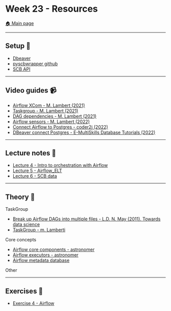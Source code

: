# Week 23 - Resources

[:house: Main page](https://github.com/kokchun/Data-engineering-AI22)

---
## Setup :wrench:

- [Dbeaver](https://dbeaver.io/download/)
- [pyscbwrapper github](https://github.com/kirajcg/pyscbwrapper)
- [SCB API](https://www.scb.se/vara-tjanster/oppna-data/)

---   
## Video guides :video_camera:

- [Airflow XCom - M. Lambert (2021)](https://www.youtube.com/watch?v=8veO7-SN5ZY)
- [Taskgroup - M. Lambert (2021)](https://www.youtube.com/watch?v=Q_v6BqS8DhA)
- [DAG dependencies - M. Lambert (2021)](https://www.youtube.com/watch?v=8uKW0mPWmCk)
- [Airflow sensors - M. Lambert (2022)](https://www.youtube.com/watch?v=fgm3BZ3Ubnw)
- [Connect Airflow to Postgres - coder2j (2022)](https://www.youtube.com/watch?v=S1eapG6gjLU)
- [DBeaver connect Postgres - E-MultiSkills Database Tutorials (2022)](https://www.youtube.com/watch?v=zYhv1Dj8Gmw)

---
## Lecture notes :book:

- [Lecture 4 - Intro to orchestration with Airflow](https://github.com/kokchun/Data-engineering-AI22/tree/main/Lecture-code/Lec4-Airflow_intro)
- [Lecture 5 - Airflow_ELT](https://github.com/kokchun/Data-engineering-AI22/tree/main/Lecture-code/Lec5-Airflow_ELT)
- [Lecture 6 - SCB data](https://github.com/kokchun/Data-engineering-AI22/tree/main/Lecture-code/Lec6-SCB)

---
## Theory :book:

TaskGroup
- [Break up Airflow DAGs into multiple files - L.D. N. May (2011). Towards data science](https://towardsdatascience.com/break-up-a-big-airflow-dag-into-multiple-files-5262accf6713)
- [TaskGroup - m. Lamberti](https://marclamberti.com/blog/airflow-taskgroups-all-you-need-to-know/)

Core concepts
- [Airflow core components - astronomer](https://docs.astronomer.io/learn/airflow-components)
- [Airflow executors - astronomer](https://docs.astronomer.io/learn/airflow-executors-explained)
- [Airflow metadata database](https://docs.astronomer.io/learn/airflow-database)

Other


---
## Exercises :running:

- [Exercise 4 - Airflow](https://github.com/kokchun/Data-engineering-AI22/blob/main/Exercises/Exercise4-Airflow.md)